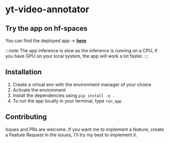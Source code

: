 # yt-video-annotator

## Try the app on hf-spaces

You can find the deployed app &rarr; [**here**](https://huggingface.co/spaces/deven367/yt-video-annotator/)

:::note
The app inference is slow as the inference is running on a CPU, if you have GPU on your local system, the app will work a lot faster.
:::

## Installation

1. Create a virtual env with the environment manager of your choice
2. Activate the environment
3. Install the dependencies using ```pip install -e .```
4. To run the app locally in your terminal, type `run_app`

## Contributing

Issues and PRs are welcome. If you want me to implement a feature, create a Feature Request in the issues, I'll try my best to implement it.
